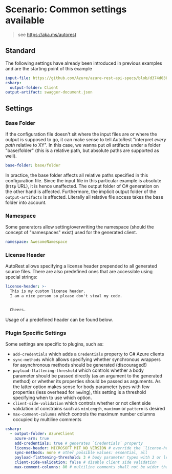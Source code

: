 # Scenario: Common settings available

> see https://aka.ms/autorest

## Standard

The following settings have already been introduced in previous examples and are the starting point of this example

``` yaml 
input-file: https://github.com/Azure/azure-rest-api-specs/blob/d374d03801e97737ddb32e01f20513e7b2bbd9c3/arm-storage/2015-06-15/swagger/storage.json
csharp:
  output-folder: Client
output-artifact: swagger-document.json
```

## Settings

### Base Folder

If the configuration file doesn't sit where the input files are or where the output is supposed to go, it can make sense to tell AutoRest "interpret *every path* relative to XY".
In this case, we wanna put *all* artifacts under a folder "base/folder" (this is a relative path, but absolute paths are supported as well).

``` yaml
base-folder: base/folder
```

In practice, the base folder affects all relative paths specified in this configuration file.
Since the input file in this particular example is absolute (`http` URL), it is hence unaffected.
The output folder of C# generation on the other hand is affected.
Furthermore, the implicit output folder of the `output-artifacts` is affected.
Literally all relative file access takes the base folder into account.

### Namespace

Some generators allow setting/overwriting the namespace (should the concept of "namespaces" exist) used for the generated client.

``` yaml
namespace: AwesomeNamespace
```

### License Header

AutoRest allows specifying a license header prepended to all generated source files.
There are also predefined ones that are accessible using special strings:

``` yaml
license-header: >-
  This is my custom license header.
  I am a nice person so please don't steal my code.


  Cheers.
```

Usage of a predefined header can be found below.

### Plugin Specific Settings

Some settings are specific to plugins, such as:
- `add-credentials` which adds a `Credentials` property to C# Azure clients
- `sync-methods` which allows specifying whether synchronous wrappers for asynchronous methods should be generated (discouraged!)
- `payload-flattening-threshold` which controls whether a body parameter should be passed directly (as an argument to the generated method) or whether its properties should be passed as arguments. As the latter option makes sense for body parameter types with few properties (less overhead for `new`ing), this setting is a threshold specifying when to use which option.
- `client-side-validation` which controls whether or not client side validation of constrains such as `minLength`, `maximum` or `pattern` is desired
- `max-comment-columns` which controls the maximum number columns occupied by multiline comments

``` yaml
csharp:
  - output-folder: AzureClient
    azure-arm: true
    add-credentials: true # generates `Credentials` property
    license-header: MICROSOFT_MIT_NO_VERSION # override the `license-header` defined at the top level. (see above)
    sync-methods: none # other possible values: essential, all
    payload-flattening-threshold: 3 # body parameter types with 3 or less properties cause method to expect those properties instead of an object 
    client-side-validation: false # disable client side validation
    max-comment-columns: 80 # multiline comments shall not be wider than 80 characters
```
